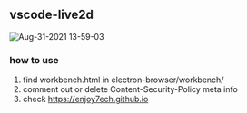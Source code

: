 ## vscode-live2d

![Aug-31-2021 13-59-03](https://user-images.githubusercontent.com/26788812/131450744-9ef5abba-f76a-47a3-97f4-6c1ed4ac541c.gif)

### how to use

1. find workbench.html in electron-browser/workbench/
2. comment out or delete Content-Security-Policy meta info
3. check https://enjoy7ech.github.io


